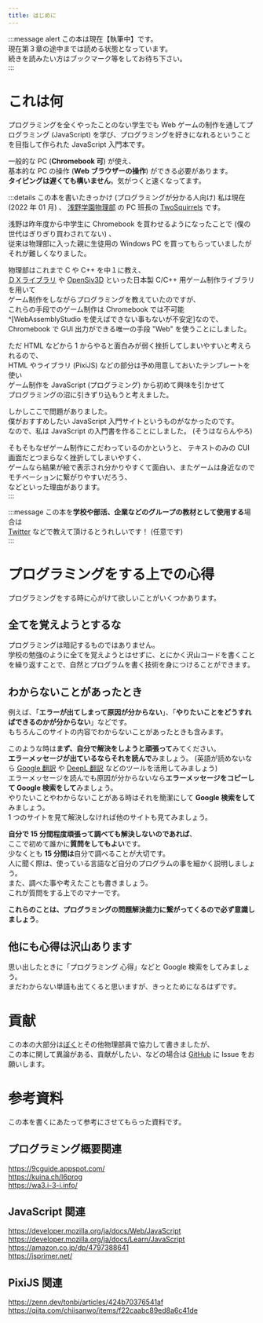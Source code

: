 ```yaml
---
title: はじめに
---
```


:::message alert
この本は現在【執筆中】です。  
現在第３章の途中までは読める状態となっています。  
続きを読みたい方はブックマーク等をしてお待ち下さい。  
:::

# これは何

プログラミングを全くやったことのない学生でも Web ゲームの制作を通してプログラミング (JavaScript) を学び、プログラミングを好きになれるということを目指して作られた JavaScript 入門本です。  
  
一般的な PC (**Chromebook 可**) が使え、  
基本的な PC の操作 (**Web ブラウザーの操作**) ができる必要があります。  
**タイピングは遅くても構いません**。気がつくと速くなってます。  

:::details この本を書いたきっかけ (プログラミングが分かる人向け)
私は現在 (2022 年 01 月) 、 [浅野学園物理部](https://asanobuturi.github.io/) の PC 班長の [TwoSquirrels](https://github.com/TwoSquirrels) です。  
  
浅野は昨年度から中学生に Chromebook を買わせるようになったことで (僕の世代はぎりぎり買わされてない) 、  
従来は物理部に入った親に生徒用の Windows PC を買ってもらっていましたがそれが難しくなりました。  
  
物理部はこれまで C や C++ を中１に教え、  
[ＤＸライブラリ](//dxlib.xsrv.jp/) や [OpenSiv3D](//siv3d.github.io/ja-jp/) といった日本製 C/C++ 用ゲーム制作ライブラリを用いて  
ゲーム制作をしながらプログラミングを教えていたのですが、  
これらの手段でのゲーム制作は Chromebook では不可能^[WebAssemblyStudio を使えばできない事もないが不安定]なので、  
Chromebook で GUI 出力ができる唯一の手段 "Web" を使うことにしました。  
  
ただ HTML などから 1 からやると面白みが弱く挫折してしまいやすいと考えられるので、  
HTML やライブラリ (PixiJS) などの部分は予め用意しておいたテンプレートを使い  
ゲーム制作を JavaScript (プログラミング) から初めて興味を引かせて  
プログラミングの沼に引きずり込もうと考えました。  
  
しかしここで問題がありました。  
僕がおすすめしたい JavaScript 入門サイトというものがなかったのです。  
なので、私は JavaScript の入門書を作ることにしました。 (そうはならんやろ)  
  
そもそもなぜゲーム制作にこだわっているのかというと、 
テキストのみの CUI 画面だとつまらなく挫折してしまいやすく、  
ゲームなら結果が絵で表示され分かりやすくて面白い、またゲームは身近なのでモチベーションに繋がりやすいだろう、  
などといった理由があります。  
:::

:::message
この本を**学校や部活、企業などのグループの教材として使用する**場合は  
[Twitter](//twitter.com/TwoSquirrels) などで教えて頂けるとうれしいです！ (任意です)  
:::

# プログラミングをする上での心得

プログラミングをする時に心がけて欲しいことがいくつかあります。  

## 全てを覚えようとするな

プログラミングは暗記するものではありません。  
学校の勉強のように全てを覚えようとはせずに、とにかく沢山コードを書くことを繰り返すことで、自然とプログラムを書く技術を身につけることができます。  

## わからないことがあったとき

例えば、「**エラーが出てしまって原因が分からない**」、「**やりたいことをどうすればできるのかが分からない**」などです。  
もちろんこのサイトの内容でわからないことがあったときも含みます。  
  
このような時は**まず、自分で解決をしようと頑張って**みてください。  
**エラーメッセージが出ているならそれを読んで**みましょう。 (英語が読めないなら [Google 翻訳](//translate.google.com/) や [DeepL 翻訳](//deepl.com/) などのツールを活用してみましょう)  
エラーメッセージを読んでも原因が分からないなら**エラーメッセージをコピーして Google 検索をして**みましょう。  
やりたいことやわからないことがある時はそれを簡潔にして **Google 検索をして**みましょう。  
1 つのサイトを見て解決しなければ他のサイトも見てみましょう。  
  
**自分で 15 分間程度頑張って調べても解決しないのであれば**、  
ここで初めて誰かに**質問をしてもよい**です。  
少なくとも **15 分間は**自分で調べることが大切です。  
人に聞く際は、使っている言語など自分のプログラムの事を細かく説明しましょう。  
また、調べた事や考えたことも書きましょう。  
これが質問をする上でのマナーです。  
  
**これらのことは、プログラミングの問題解決能力に繋がってくるので必ず意識しましょう**。  

## 他にも心得は沢山あります

思い出したときに「プログラミング 心得」などと Google 検索をしてみましょう。  
まだわからない単語も出てくると思いますが、きっとためになるはずです。  

# 貢献

この本の大部分は[ぼく](//github.com/TwoSquirrels)とその他物理部員で協力して書きましたが、  
この本に関して異論がある、貢献がしたい、などの場合は [GitHub](//github.com/TwoSquirrels/zenn/tree/main/books/8e63d8e7692b71) に Issue をお願いします。  

# 参考資料

この本を書くにあたって参考にさせてもらった資料です。  

## プログラミング概要関連

https://9cguide.appspot.com/  
https://kuina.ch/l6prog  
https://wa3.i-3-i.info/  

## JavaScript 関連

https://developer.mozilla.org/ja/docs/Web/JavaScript  
https://developer.mozilla.org/ja/docs/Learn/JavaScript  
https://amazon.co.jp/dp/4797388641  
https://jsprimer.net/  

## PixiJS 関連

https://zenn.dev/tonbi/articles/424b70376541af  
https://qiita.com/chiisanwo/items/f22caabc89ed8a6c41de  
